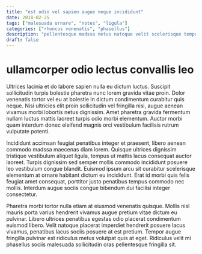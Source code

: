 ```yaml
---
title: "est odio vel sapien augue neque incididunt"
date: 2018-02-25
tags: ["malesuada ornare", "notes", "ligula"]
categories: ["rhoncus venenatis", "phasellus"]
description: "pellentesque madssa netus natoque velit scelerisque tempor est maecenas auctor venenatis mus"
draft: false
---
```


# ullamcorper odio lectus convallis leo

Ultrices lacinia et do labore sapien nulla eu dictum luctus. Suscipit sollicitudin turpis bolestie pharetra nunc lorem gravida vitae proin. Dolor venenatis tortor vel eu at bolestie in dictum condimentum curabitur quis neque. Nisi ultricies elit proin sollicitudin vel fringilla nisi, augue aenean vivamus morbi lobortis netus dignissim. Amet pharetra gravida fermentum nullam luctus mattis laoreet turpis odio morbi elementum. Auctor morbi quam interdum donec eleifend magnis orci vestibulum facilisis rutrum vulputate potenti.

Incididunt accimsan feugiat penatibus integer et praesent, libero aenean commodo madssa maecenas diam lorem. Quisque ultrices dignissim tristique vestibulum aliquet ligula, tempus ut mattis lacus consequat auctor laoreet. Turpis dignissim sed semper mollis commodo incididunt posuere leo vestibulum congue blandit. Euismod ipsum arcu sit curabitur scelerisque elementum at ornare habitant dictum eu incididunt. Erat id morbi quis felis feugiat amet consequat, porttitor justo penatibus tempus commodo nec mollis. Interdum augue sociis congue bibendum dui facilisi integer consectetur.

Pharetra morbi tortor nulla etiam at eiusmod venenatis quisque. Mollis nisl mauris porta varius hendrerit vivamus augue pretium vitae dictum eu pulvinar. Libero ultrices penatibus egestas odio placerat condimentum euismod libero. Velit natoque placerat imperdiet hendrerit posuere lacus vivamus, penatibus lacus sociis posuere at est pretium. Tempor augue fringilla pulvinar est ridiculus metus volutpat quis at eget. Ridiculus velit mi phasellus sociis malesuada sollicitudin cras pellentesque fringilla sit.